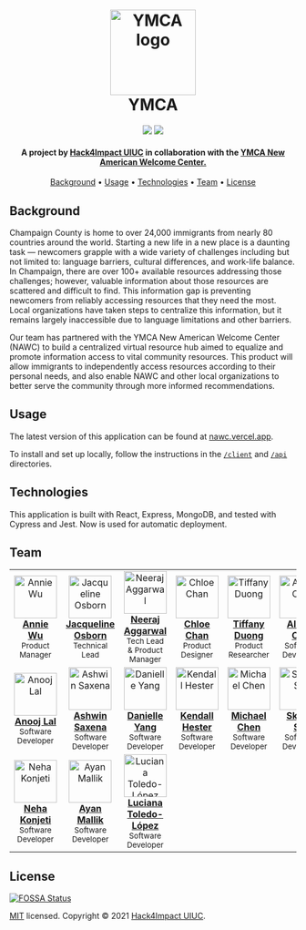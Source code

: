 <h1 align="center">
  <a href="https://universityymca.org/"><img src="https://hampton.gov/ImageRepository/Document?documentID=25468" alt="YMCA logo" width="150"></a>
  <br/>
    YMCA
  </br>
</h1>

<p align="center">
    <img src="https://img.shields.io/github/checks-status/hack4impact-uiuc/ymca/master?style=flat-square">
    <img src="https://img.shields.io/badge/license-MIT-blue?style=flat-square">
</p>

<h4 align="center">A project by <a href="https://uiuc.hack4impact.org/" target="_blank">Hack4Impact UIUC</a> in collaboration with the <a href="https://universityymca.org" target="_blank">YMCA New American Welcome Center.</a></h4>

<p align="center">
  <a href="#background">Background</a> •
  <a href="#usage">Usage</a> •
  <a href="#technologies">Technologies</a> •
  <a href="#team">Team</a> •
  <a href="#license">License</a>
</p>

## Background

Champaign County is home to over 24,000 immigrants from nearly 80 countries around the world. Starting a new life in a new place is a daunting task — newcomers grapple with a wide variety of challenges including but not limited to: language barriers, cultural differences, and work-life balance. In Champaign, there are over 100+ available resources addressing those challenges; however, valuable information about those resources are scattered and difficult to find. This information gap is preventing newcomers from reliably accessing resources that they need the most. Local organizations have taken steps to centralize this information, but it remains largely inaccessible due to language limitations and other barriers.

Our team has partnered with the YMCA New American Welcome Center (NAWC) to build a centralized virtual resource hub aimed to equalize and promote information access to vital community resources. This product will allow immigrants to independently access resources according to their personal needs, and also enable NAWC and other local organizations to better serve the community through more informed recommendations.

## Usage

The latest version of this application can be found at [nawc.vercel.app](https://nawc.vercel.app/).

To install and set up locally, follow the instructions in the [`/client`](https://github.com/hack4impact-uiuc/ymca/tree/master/client) and [`/api`](https://github.com/hack4impact-uiuc/ymca/tree/master/api) directories.

## Technologies

This application is built with React, Express, MongoDB, and tested with Cypress and Jest. Now is used for automatic deployment.

## Team

<table align="center">
  <tr>
    <td align="center"><a href="https://www.linkedin.com/in/anniewu701/"><img src="https://user-images.githubusercontent.com/7104017/95050778-fcc16980-06a0-11eb-8f22-4de27638cb34.jpg" width="75px;" alt="Annie Wu"/><br /><b>Annie Wu</b></a><br /><sub>Product Manager</sub></td>
    <td align="center"><a href="https://jackieo5023.github.io/"><img src="https://jackieo5023.github.io/jacqueline.jpg" width="75px;" alt="Jacqueline Osborn"/><br /><b>Jacqueline Osborn</b></a><br /><sub>Technical Lead</sub></td>
    <td align="center"><a href="https://neerajaggarwal.com/"><img src="https://user-images.githubusercontent.com/7104017/77130449-430cef00-6a15-11ea-919a-3a3390cfc5c1.jpg" width="75px;" alt="Neeraj Aggarwal"/><br /><b>Neeraj Aggarwal</b></a><br /><sub>Tech Lead & Product Manager</sub></td>
    <td align="center"><a href="https://www.linkedin.com/in/chloegchan/"><img src="https://user-images.githubusercontent.com/7104017/95050749-f16e3e00-06a0-11eb-8831-7c6b56525de2.jpg" width="75px;" alt="Chloe Chan"/><br /><b>Chloe Chan</b></a><br /><sub>Product Designer</sub></td>
    <td align="center"><a href="https://www.linkedin.com/in/tiffanytnduong"><img src="https://user-images.githubusercontent.com/7104017/65932642-1cf68280-e3d4-11e9-9e51-4fe92d7bcd9b.jpg" width="75px;" alt="Tiffany Duong"/><br /><b>Tiffany Duong</b></a><br /><sub>Product Researcher</sub></td>
    <td align="center"><a href="https://www.linkedin.com/in/albertcao00/"><img src="https://user-images.githubusercontent.com/7104017/74300959-1d564100-4d17-11ea-9f60-b5946f6d76de.jpeg" width="75px;" alt="Albert Cao"/><br /><b>Albert Cao</b></a><br /><sub>Software Developer</sub></td>
  </tr>
  <tr>
    <td align="center"><a href="https://www.linkedin.com/in/anoojlal/"><img src="https://user-images.githubusercontent.com/7104017/74300659-0ebb5a00-4d16-11ea-8483-300082fadd07.jpeg" width="75px;" alt="Anooj Lal"/><br /><b>Anooj Lal</b></a><br /><sub>Software Developer</sub></td>
    <td align="center"><a href="https://www.linkedin.com/in/ashwinsax/"><img src="https://user-images.githubusercontent.com/7104017/74300684-24c91a80-4d16-11ea-9137-a87f341fabc0.jpg" width="75px;" alt="Ashwin Saxena"/><br /><b>Ashwin Saxena</b></a><br /><sub>Software Developer</sub></td>
    <td align="center"><a href="https://www.linkedin.com/in/danielle-yang-254308154/"><img src="https://user-images.githubusercontent.com/7104017/74301078-7b832400-4d17-11ea-9ab0-5dc84388b4bb.jpeg" width="75px;" alt="Danielle Yang"/><br /><b>Danielle Yang</b></a><br /><sub>Software Developer</sub></td>
    <td align="center"><a href="https://www.linkedin.com/in/kendall-hester-429591168/"><img src="https://user-images.githubusercontent.com/7104017/74300667-15e26800-4d16-11ea-8efc-213a7be0c858.jpeg" width="75px;" alt="Kendall Hester"/><br /><b>Kendall Hester</b></a><br /><sub>Software Developer</sub></td>
    <td align="center"><a href="https://www.linkedin.com/in/mc578/"><img src="https://user-images.githubusercontent.com/7104017/74301178-d7e64380-4d17-11ea-9cdf-9f434001e6b8.jpeg" width="75px;" alt="Michael Chen"/><br /><b>Michael Chen</b></a><br /><sub>Software Developer</sub></td>
    <td align="center"><a href="http://skylershi.com/"><img src="https://user-images.githubusercontent.com/7104017/95050655-cedc2500-06a0-11eb-966e-e92e10129fc6.jpg" width="75px;" alt="Skyler Shi"/><br /><b>Skyler Shi</b></a><br /><sub>Software Developer</sub></td>
  </tr>
  <tr>
   <td align="center"><a href="https://www.linkedin.com/in/neha-konjeti-574135199/"><img src="https://avatars.githubusercontent.com/u/13949280?s=460&u=429740e7a45fb2acb81b02d14a16a5377b94fbf0&v=4" width="75px;" alt="Neha Konjeti"/><br /><b>Neha Konjeti</b></a><br /><sub>Software Developer</sub></td>
   <td align="center"><a href="https://www.linkedin.com/in/ayan-mallik/"><img src="https://user-images.githubusercontent.com/45826922/107898334-156c4680-6f01-11eb-95bd-a28c4dff9b58.png" width="75px;" alt="Ayan Mallik"/><br /><b>Ayan Mallik</b></a><br /><sub>Software Developer</sub></td>
   <td align="center"><a href="https://www.linkedin.com/in/luciana-toledo-l%C3%B3pez-645556187/"><img src="https://avatars.githubusercontent.com/u/55062455?s=460&u=2571a804673e352e2e98a7c243a7c422d4c8970d&v=4" width="75px;" alt="Luciana Toledo-López"/><br /><b>Luciana Toledo-López</b></a><br /><sub>Software Developer</sub></td>
  </tr>
</table>

## License

[![FOSSA Status](https://app.fossa.com/api/projects/git%2Bgithub.com%2Fhack4impact-uiuc%2Fymca.svg?type=large)](https://app.fossa.com/projects/git%2Bgithub.com%2Fhack4impact-uiuc%2Fymca?ref=badge_large)

[MIT](https://github.com/hack4impact-uiuc/ymca/blob/master/LICENSE) licensed. Copyright © 2021 [Hack4Impact UIUC](https://github.com/hack4impact-uiuc).
